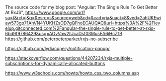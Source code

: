 The source code for my blog post: "Angular: The Single Rule To Get Better At RxJS", https://www.google.com/url?sa=t&rct=j&q=&esrc=s&source=web&cd=&cad=rja&uact=8&ved=2ahUKEwiaw573gp71AhVN4YUKHZsOD7gQFnoECAUQAQ&url=https%3A%2F%2Flevelup.gitconnected.com%2Fangular-the-single-rule-to-get-better-at-rxjs-6bd9f9786429&usg=AOvVaw2IUcaDsf03MusEA6iHcZ1B
https://github.com/peterpeterparker/rxjs-no-subscribe

https://github.com/lydiacupery/notification-popup/

https://stackoverflow.com/questions/44207234/rxjs-multiple-subscriptions-for-dynamically-allocated-buttons

https://www.w3schools.com/howto/howto_css_two_columns.asp
